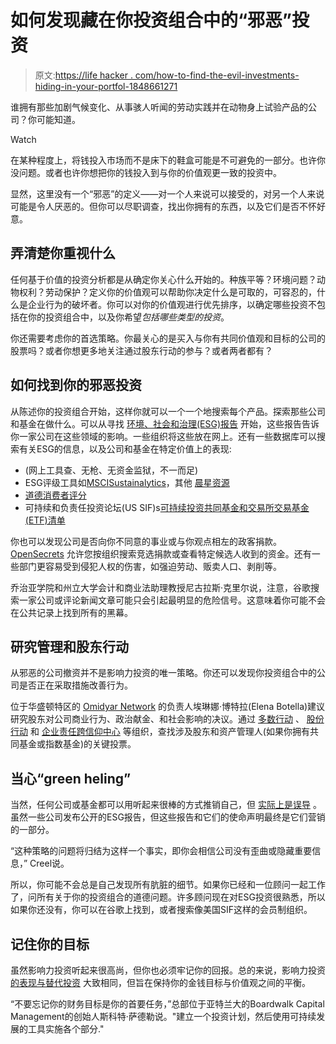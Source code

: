 # 如何发现藏在你投资组合中的“邪恶”投资

> 原文:[https://life hacker . com/how-to-find-the-evil-investments-hiding-in-your-portfol-1848661271](https://lifehacker.com/how-to-find-the-evil-investments-hiding-in-your-portfol-1848661271)

谁拥有那些加剧气候变化、从事骇人听闻的劳动实践并在动物身上试验产品的公司？你可能知道。

Watch

在某种程度上，将钱投入市场而不是床下的鞋盒可能是不可避免的一部分。也许你没问题。或者也许你想把你的钱投入到与你的价值观更一致的投资中。

显然，这里没有一个“邪恶”的定义——对一个人来说可以接受的，对另一个人来说可能是令人厌恶的。但你可以尽职调查，找出你拥有的东西，以及它们是否不怀好意。

## 弄清楚你重视什么

任何基于价值的投资分析都是从确定你关心什么开始的。种族平等？环境问题？动物权利？劳动保护？定义你的价值观可以帮助你决定什么是可取的，可容忍的，什么是企业行为的破坏者。你可以对你的价值观进行优先排序，以确定哪些投资不包括在你的投资组合中，以及你希望*包括哪些类型的投资*。

你还需要考虑你的首选策略。你最关心的是买入与你有共同价值观和目标的公司的股票吗？或者你想更多地关注通过股东行动的参与？或者两者都有？

## 如何找到你的邪恶投资

从陈述你的投资组合开始，这样你就可以一个一个地搜索每个产品。探索那些公司和基金在做什么。可以从寻找 [环境、社会和治理(ESG)报告](https://www.pwc.com/sk/en/environmental-social-and-corporate-governance-esg/esg-reporting.html) 开始，这些报告告诉你一家公司在这些领域的影响。一些组织将这些放在网上。还有一些数据库可以搜索有关ESG的信息，以及公司和基金在特定价值上的表现:

*   (网上工具查、无枪、无资金监狱，不一而足)
*   ESG评级工具如[MSCI](https://www.msci.com/our-solutions/esg-investing/esg-ratings)[Sustainalytics](https://www.sustainalytics.com/esg-ratings)，其他 [晨星资源](https://www.morningstar.com/topics/sustainable-investing)
*   [道德消费者评分](https://www.ethicalconsumer.org/about-us/our-ethical-ratings)
*   可持续和负责任投资论坛(US SIF)s[可持续投资共同基金和交易所交易基金(ETF)清单](https://charts.ussif.org/mfpc/)

你也可以发现公司是否向你不同意的事业或与你观点相左的政客捐款。 [OpenSecrets](https://www.opensecrets.org/) 允许您按组织搜索竞选捐款或查看特定候选人收到的资金。还有一些部门更容易受到侵犯人权的伤害，如强迫劳动、贩卖人口、剥削等。

乔治亚学院和州立大学会计和商业法助理教授尼古拉斯·克里尔说，注意，谷歌搜索一家公司或评论新闻文章可能只会引起最明显的危险信号。这意味着你可能不会在公共记录上找到所有的黑幕。

## 研究管理和股东行动

从邪恶的公司撤资并不是影响力投资的唯一策略。你还可以发现你投资组合中的公司是否正在采取措施改善行为。

位于华盛顿特区的 [Omidyar Network](https://omidyar.com/) 的负责人埃琳娜·博特拉(Elena Botella)建议研究股东对公司商业行为、政治献金、和社会影响的决议。通过 [多数行动](https://www.majorityaction.us/) 、 [股份行动](https://shareaction.org/) 和 [企业责任跨信仰中心](https://www.iccr.org/) 等组织，查找涉及股东和资产管理人(如果你拥有共同基金或指数基金)的关键投票。

## 当心“green heling”

当然，任何公司或基金都可以用听起来很棒的方式推销自己，但 [实际上是误导](https://www.marketwatch.com/story/buyer-beware-whats-really-in-your-earth-friendly-esg-fund-11615485716) 。虽然一些公司发布公开的ESG报告，但这些报告和它们的使命声明最终是它们营销的一部分。

“这种策略的问题将归结为这样一个事实，即你会相信公司没有歪曲或隐藏重要信息，” Creel说。

所以，你可能不会总是自己发现所有肮脏的细节。如果你已经和一位顾问一起工作了，问所有关于你的投资组合的道德问题。许多顾问现在对ESG投资很熟悉，所以如果你还没有，你可以在谷歌上找到，或者搜索像美国SIF这样的会员制组织。

## 记住你的目标

虽然影响力投资听起来很高尚，但你也必须牢记你的回报。总的来说，影响力投资 [的表现与替代投资](https://lifehacker.com/does-impact-investment-perform-better-than-evil-inves-1848621379) 大致相同，但旨在保持你的金钱目标与价值观之间的平衡。

“不要忘记你的财务目标是你的首要任务，”总部位于亚特兰大的Boardwalk Capital Management的创始人斯科特·萨德勒说。"建立一个投资计划，然后使用可持续发展的工具实施各个部分."